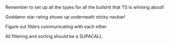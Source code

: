 Remember to set up all the types for all the bullshit that TS is whining about!

Goddamn star rating shows up underneath sticky navbar!

Figure out filters communicating with each other

All filtering and sorting should be a SUPACALL